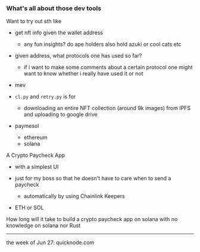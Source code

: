 ### What's all about those dev tools 


Want to try out sth like 
- get nft info given the wallet address 
  - any fun insights? do ape holders also hold azuki or cool cats etc 
  
  
- given address, what protocols one has used so far?
  - if i want to make some comments about a certain protocol one might want to know whether i really have used it or not
  
  
- mev


- `cl.py` and `retry.py` is for 
    * downloading an entire NFT collection (around 9k images) from IPFS and uploading to google drive 


- paymesol 
    * ethereum
    * solana


A Crypto Paycheck App
- with a simplest UI
- just for my boss so that he doesn't have to care when to send a paycheck 
    - automatically by using Chainlink Keepers

- ETH or SOL 




How long will it take to build a crypto paycheck app on solana with no knowledge on solana nor Rust


---

the week of Jun 27: quicknode.com 
